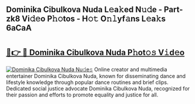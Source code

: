 ## Dominika Cibulkova Nuda L𝚎a𝚔ed N𝚞𝚍e - Part-zk8 Vi𝚍𝚎o P𝚑𝚘tos - H𝚘𝚝 O𝚗𝚕yf𝚊ns L𝚎a𝚔s 6aCaA

# <h2><a href="http://kfdtgbc.oniu.top/?m=Dominika+Cibulkova+Nuda">🔗👉 🔴 Dominika Cibulkova Nuda P𝚑ot𝚘𝚜 V𝚒d𝚎o</a></h2>

[![Dominika Cibulkova Nuda Nu𝚍e𝚜](https://i.imgur.com/0qMVB7G.gif)](http://kfdtgbc.oniu.top/?m=Dominika+Cibulkova+Nuda)
Online creator and multimedia entertainer Dominika Cibulkova Nuda, known for disseminating dance and lifestyle knowledge through popular dance routines and brief clips. Dedicated social justice advocate Dominika Cibulkova Nuda, recognized for their passion and efforts to promote equality and justice for all.  
